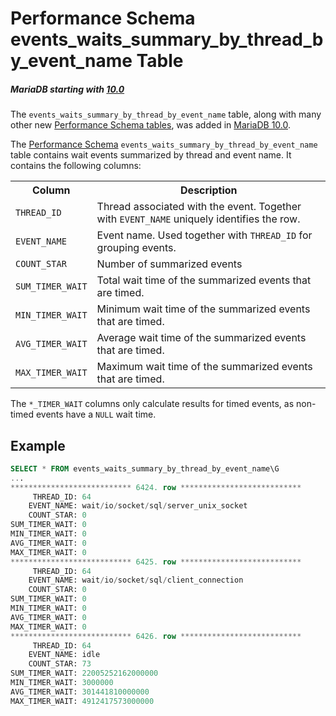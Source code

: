# Performance Schema events_waits_summary_by_thread_by_event_name Table

##### MariaDB starting with [10.0](/kb/en/what-is-mariadb-100/)

The `events_waits_summary_by_thread_by_event_name` table, along with many other new [Performance Schema tables](/sql-statements-structure/sql-statements/administrative-sql-statements/system-tables/performance-schema/performance-schema-tables/list-of-performance-schema-tables), was added in [MariaDB 10.0](/kb/en/what-is-mariadb-100/).

The [Performance Schema](/sql-statements-structure/sql-statements/administrative-sql-statements/system-tables/performance-schema) `events_waits_summary_by_thread_by_event_name` table contains wait events summarized by thread and event name. It contains the following columns:

<table><tbody><tr><th>Column</th><th>Description</th></tr>
<tr><td><code>THREAD_ID</code></td><td>Thread associated with the event. Together with <code>EVENT_NAME</code> uniquely identifies the row.</td></tr>
<tr><td><code>EVENT_NAME</code></td><td>Event name. Used together with <code>THREAD_ID</code> for grouping events.</td></tr>
<tr><td><code>COUNT_STAR</code></td><td>Number of summarized events</td></tr>
<tr><td><code>SUM_TIMER_WAIT</code></td><td>Total wait time of the summarized events that are timed.</td></tr>
<tr><td><code>MIN_TIMER_WAIT</code></td><td>Minimum wait time of the summarized events that are timed.</td></tr>
<tr><td><code>AVG_TIMER_WAIT</code></td><td>Average wait time of the summarized events that are timed.</td></tr>
<tr><td><code>MAX_TIMER_WAIT</code></td><td>Maximum wait time of the summarized events that are timed.</td></tr>
</tbody></table>

The `*_TIMER_WAIT` columns only calculate results for timed events, as non-timed events have a `NULL` wait time.

## Example

```sql
SELECT * FROM events_waits_summary_by_thread_by_event_name\G
...
*************************** 6424. row ***************************
     THREAD_ID: 64
    EVENT_NAME: wait/io/socket/sql/server_unix_socket
    COUNT_STAR: 0
SUM_TIMER_WAIT: 0
MIN_TIMER_WAIT: 0
AVG_TIMER_WAIT: 0
MAX_TIMER_WAIT: 0
*************************** 6425. row ***************************
     THREAD_ID: 64
    EVENT_NAME: wait/io/socket/sql/client_connection
    COUNT_STAR: 0
SUM_TIMER_WAIT: 0
MIN_TIMER_WAIT: 0
AVG_TIMER_WAIT: 0
MAX_TIMER_WAIT: 0
*************************** 6426. row ***************************
     THREAD_ID: 64
    EVENT_NAME: idle
    COUNT_STAR: 73
SUM_TIMER_WAIT: 22005252162000000
MIN_TIMER_WAIT: 3000000
AVG_TIMER_WAIT: 301441810000000
MAX_TIMER_WAIT: 4912417573000000
```